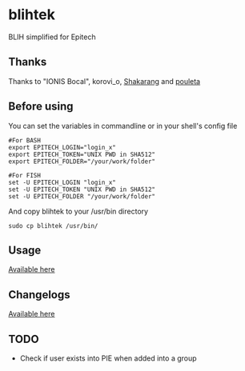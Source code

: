 # blihtek
BLIH simplified for Epitech

## Thanks
Thanks to "IONIS Bocal", korovi_o, [Shakarang](https://github.com/Shakarang) and [pouleta](https://github.com/pouleta)

## Before using
You can set the variables in commandline or in your shell's config file
````shell
#For BASH
export EPITECH_LOGIN="login_x"
export EPITECH_TOKEN="UNIX PWD in SHA512"
export EPITECH_FOLDER="/your/work/folder"
````
````fish
#For FISH
set -U EPITECH_LOGIN "login_x"
set -U EPITECH_TOKEN "UNIX PWD in SHA512"
set -U EPITECH_FOLDER "/your/work/folder"
````
And copy blihtek to your /usr/bin directory
````
sudo cp blihtek /usr/bin/
````
## Usage

[Available here](https://github.com/hug33k/blihtek/blob/master/USAGE.md)

## Changelogs

[Available here](https://github.com/hug33k/blihtek/blob/master/CHANGELOGS.md)

## TODO

* Check if user exists into PIE when added into a group
